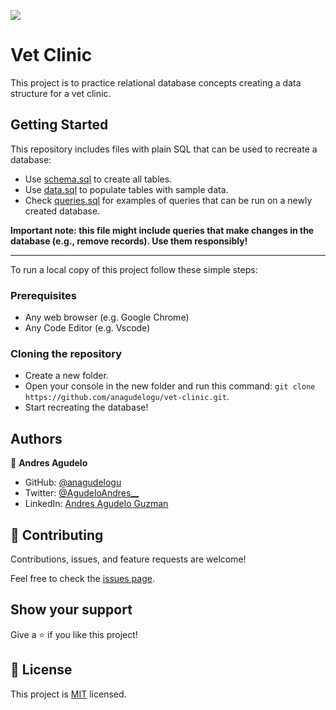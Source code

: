 ![](https://img.shields.io/badge/Microverse-blueviolet)

# Vet Clinic

This project is to practice relational database concepts creating a data structure for a vet clinic.

## Getting Started

This repository includes files with plain SQL that can be used to recreate a database:

- Use [schema.sql](./schema.sql) to create all tables.
- Use [data.sql](./data.sql) to populate tables with sample data.
- Check [queries.sql](./queries.sql) for examples of queries that can be run on a newly created database.

**Important note: this file might include queries that make changes in the database (e.g., remove records). Use them responsibly!**

---

To run a local copy of this project follow these simple steps:

### Prerequisites

- Any web browser (e.g. Google Chrome)
- Any Code Editor (e.g. Vscode)

### Cloning the repository

- Create a new folder.
- Open your console in the new folder and run this command: `git clone https://github.com/anagudelogu/vet-clinic.git`.
- Start recreating the database!

## Authors

👤 **Andres Agudelo**

- GitHub: [@anagudelogu](https://github.com/anagudelogu)
- Twitter: [@AgudeloAndres\_\_](https://twitter.com/AgudeloAndres__)
- LinkedIn: [Andres Agudelo Guzman](https://linkedin.com/in/aagst)

## 🤝 Contributing

Contributions, issues, and feature requests are welcome!

Feel free to check the [issues page](https://github.com/anagudelogu/vet-clinic/issues).

## Show your support

Give a ⭐️ if you like this project!

## 📝 License

This project is [MIT](./MIT.md) licensed.
